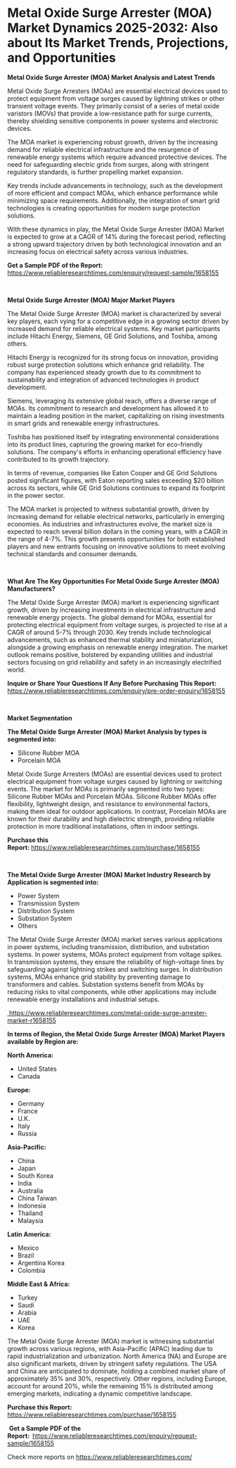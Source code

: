 <p><h1>Metal Oxide Surge Arrester (MOA) Market Dynamics 2025-2032: Also about Its Market Trends, Projections, and Opportunities</h1></p><p><strong>Metal Oxide Surge Arrester (MOA) Market Analysis and Latest Trends</strong></p>
<p><p>Metal Oxide Surge Arresters (MOAs) are essential electrical devices used to protect equipment from voltage surges caused by lightning strikes or other transient voltage events. They primarily consist of a series of metal oxide varistors (MOVs) that provide a low-resistance path for surge currents, thereby shielding sensitive components in power systems and electronic devices. </p><p>The MOA market is experiencing robust growth, driven by the increasing demand for reliable electrical infrastructure and the resurgence of renewable energy systems which require advanced protective devices. The need for safeguarding electric grids from surges, along with stringent regulatory standards, is further propelling market expansion. </p><p>Key trends include advancements in technology, such as the development of more efficient and compact MOAs, which enhance performance while minimizing space requirements. Additionally, the integration of smart grid technologies is creating opportunities for modern surge protection solutions. </p><p>With these dynamics in play, the Metal Oxide Surge Arrester (MOA) Market is expected to grow at a CAGR of 14% during the forecast period, reflecting a strong upward trajectory driven by both technological innovation and an increasing focus on electrical safety across various industries.</p></p>
<p><strong>Get a Sample PDF of the Report:&nbsp;</strong> <a href="https://www.reliableresearchtimes.com/enquiry/request-sample/1658155?utm_campaign=3214&utm_medium=2&utm_source=Github&utm_content=ia&utm_term=23032025&utm_id=metal-oxide-surge-arrester-moa">https://www.reliableresearchtimes.com/enquiry/request-sample/1658155</a></p>
<p>&nbsp;</p>
<p><strong>Metal Oxide Surge Arrester (MOA) Major Market Players</strong></p>
<p><p>The Metal Oxide Surge Arrester (MOA) market is characterized by several key players, each vying for a competitive edge in a growing sector driven by increased demand for reliable electrical systems. Key market participants include Hitachi Energy, Siemens, GE Grid Solutions, and Toshiba, among others. </p><p>Hitachi Energy is recognized for its strong focus on innovation, providing robust surge protection solutions which enhance grid reliability. The company has experienced steady growth due to its commitment to sustainability and integration of advanced technologies in product development.</p><p>Siemens, leveraging its extensive global reach, offers a diverse range of MOAs. Its commitment to research and development has allowed it to maintain a leading position in the market, capitalizing on rising investments in smart grids and renewable energy infrastructures.</p><p>Toshiba has positioned itself by integrating environmental considerations into its product lines, capturing the growing market for eco-friendly solutions. The company's efforts in enhancing operational efficiency have contributed to its growth trajectory.</p><p>In terms of revenue, companies like Eaton Cooper and GE Grid Solutions posted significant figures, with Eaton reporting sales exceeding $20 billion across its sectors, while GE Grid Solutions continues to expand its footprint in the power sector.</p><p>The MOA market is projected to witness substantial growth, driven by increasing demand for reliable electrical networks, particularly in emerging economies. As industries and infrastructures evolve, the market size is expected to reach several billion dollars in the coming years, with a CAGR in the range of 4-7%. This growth presents opportunities for both established players and new entrants focusing on innovative solutions to meet evolving technical standards and consumer demands.</p></p>
<p>&nbsp;</p>
<p><strong>What Are The Key Opportunities For Metal Oxide Surge Arrester (MOA) Manufacturers?</strong></p>
<p><p>The Metal Oxide Surge Arrester (MOA) market is experiencing significant growth, driven by increasing investments in electrical infrastructure and renewable energy projects. The global demand for MOAs, essential for protecting electrical equipment from voltage surges, is projected to rise at a CAGR of around 5-7% through 2030. Key trends include technological advancements, such as enhanced thermal stability and miniaturization, alongside a growing emphasis on renewable energy integration. The market outlook remains positive, bolstered by expanding utilities and industrial sectors focusing on grid reliability and safety in an increasingly electrified world.</p></p>
<p><strong>Inquire or Share Your Questions If Any Before Purchasing This Report:</strong> <a href="https://www.reliableresearchtimes.com/enquiry/pre-order-enquiry/1658155?utm_campaign=3214&utm_medium=2&utm_source=Github&utm_content=ia&utm_term=23032025&utm_id=metal-oxide-surge-arrester-moa">https://www.reliableresearchtimes.com/enquiry/pre-order-enquiry/1658155</a></p>
<p>&nbsp;</p>
<p><strong>Market Segmentation</strong></p>
<p><strong>The Metal Oxide Surge Arrester (MOA) Market Analysis by types is segmented into:</strong></p>
<p><ul><li>Silicone Rubber MOA</li><li>Porcelain MOA</li></ul></p>
<p><p>Metal Oxide Surge Arresters (MOAs) are essential devices used to protect electrical equipment from voltage surges caused by lightning or switching events. The market for MOAs is primarily segmented into two types: Silicone Rubber MOAs and Porcelain MOAs. Silicone Rubber MOAs offer flexibility, lightweight design, and resistance to environmental factors, making them ideal for outdoor applications. In contrast, Porcelain MOAs are known for their durability and high dielectric strength, providing reliable protection in more traditional installations, often in indoor settings.</p></p>
<p><strong>Purchase this Report:&nbsp;</strong><a href="https://www.reliableresearchtimes.com/purchase/1658155?utm_campaign=3214&utm_medium=2&utm_source=Github&utm_content=ia&utm_term=23032025&utm_id=metal-oxide-surge-arrester-moa">https://www.reliableresearchtimes.com/purchase/1658155</a></p>
<p>&nbsp;</p>
<p><strong>The Metal Oxide Surge Arrester (MOA) Market Industry Research by Application is segmented into:</strong></p>
<p><ul><li>Power System</li><li>Transmission System</li><li>Distribution System</li><li>Substation System</li><li>Others</li></ul></p>
<p><p>The Metal Oxide Surge Arrester (MOA) market serves various applications in power systems, including transmission, distribution, and substation systems. In power systems, MOAs protect equipment from voltage spikes. In transmission systems, they ensure the reliability of high-voltage lines by safeguarding against lightning strikes and switching surges. In distribution systems, MOAs enhance grid stability by preventing damage to transformers and cables. Substation systems benefit from MOAs by reducing risks to vital components, while other applications may include renewable energy installations and industrial setups.</p></p>
<p><a href="https://www.reliableresearchtimes.com/metal-oxide-surge-arrester-market-r1658155?utm_campaign=3214&utm_medium=2&utm_source=Github&utm_content=ia&utm_term=23032025&utm_id=metal-oxide-surge-arrester-moa">&nbsp;https://www.reliableresearchtimes.com/metal-oxide-surge-arrester-market-r1658155</a></p>
<p><strong>In terms of Region, the Metal Oxide Surge Arrester (MOA) Market Players available by Region are:</strong></p>
<p>
    <p> <strong> North America: </strong>
        <ul>
            <li>United States</li>
            <li>Canada</li>
        </ul>
        </p> 
    <p> <strong> Europe: </strong>
        <ul>
            <li>Germany</li>
            <li>France</li>
            <li>U.K.</li>
            <li>Italy</li>
            <li>Russia</li>
        </ul>
        </p> 
    <p> <strong> Asia-Pacific: </strong>
        <ul>
            <li>China</li>
            <li>Japan</li>
            <li>South Korea</li>
            <li>India</li>
            <li>Australia</li>
            <li>China Taiwan</li>
            <li>Indonesia</li>
            <li>Thailand</li>
            <li>Malaysia</li>
        </ul>
        </p> 
    <p> <strong> Latin America: </strong>
        <ul>
            <li>Mexico</li>
            <li>Brazil</li>
            <li>Argentina Korea</li>
            <li>Colombia</li>
        </ul>
        </p> 
    <p> <strong> Middle East & Africa: </strong>
        <ul>
            <li>Turkey</li>
            <li>Saudi</li>
            <li>Arabia</li>
            <li>UAE</li>
            <li>Korea</li>
        </ul>
    </p>
    </p>
<p><p>The Metal Oxide Surge Arrester (MOA) market is witnessing substantial growth across various regions, with Asia-Pacific (APAC) leading due to rapid industrialization and urbanization. North America (NA) and Europe are also significant markets, driven by stringent safety regulations. The USA and China are anticipated to dominate, holding a combined market share of approximately 35% and 30%, respectively. Other regions, including Europe, account for around 20%, while the remaining 15% is distributed among emerging markets, indicating a dynamic competitive landscape.</p></p>
<p><strong>Purchase this Report: </strong><a href="https://www.reliableresearchtimes.com/purchase/1658155?utm_campaign=3214&utm_medium=2&utm_source=Github&utm_content=ia&utm_term=23032025&utm_id=metal-oxide-surge-arrester-moa">https://www.reliableresearchtimes.com/purchase/1658155</a></p>
<p>&nbsp;<strong>Get a Sample PDF of the Report:&nbsp;&nbsp;</strong><a href="https://www.reliableresearchtimes.com/enquiry/request-sample/1658155?utm_campaign=3214&utm_medium=2&utm_source=Github&utm_content=ia&utm_term=23032025&utm_id=metal-oxide-surge-arrester-moa">https://www.reliableresearchtimes.com/enquiry/request-sample/1658155</a></p>
<p><strong></strong></p>
<p>Check more reports on <a href="https://www.reliableresearchtimes.com/?utm_campaign=3214&utm_medium=2&utm_source=Github&utm_content=ia&utm_term=23032025&utm_id=metal-oxide-surge-arrester-moa">https://www.reliableresearchtimes.com/</a></p>